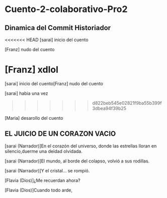 # Cuento-2-colaborativo-Pro2
## Dinamica del Commit Historiador

<<<<<<< HEAD
[sarai] inicio del cuento

[Franz] nudo del cuento

[Franz] xdlol
=======
[sarai] inicio del cuento[Franz] nudo del cuento

[sarai] habia una vez
>>>>>>> d822beb545e02821f9ba55b399f3dbea94f39b25

[Maria] desarollo del cuento

## EL JUICIO DE UN CORAZON VACIO

[sarai (Narrador)]En el corazón del universo, donde las estrellas lloran en silencio,duerme una deidad olvidada.

[sarai (Narrador)]El mundo, al borde del colapso, volvió a sus rodillas.

[sarai (Narrador)]Y el cristal… se rompió.

[Flavia (Dios)]¿Me recuerdan ahora?

[Flavia (Dios)]Cuando todo arde,